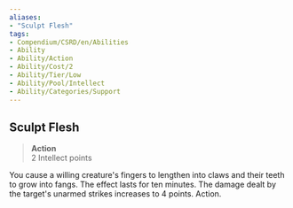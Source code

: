 ```yaml
---
aliases:
- "Sculpt Flesh"
tags:
- Compendium/CSRD/en/Abilities
- Ability
- Ability/Action
- Ability/Cost/2
- Ability/Tier/Low
- Ability/Pool/Intellect
- Ability/Categories/Support
---
```


  
## Sculpt Flesh  
>**Action**  
>2 Intellect points
  
You cause a willing creature's fingers to lengthen into claws and their teeth to grow into fangs. The effect lasts for ten minutes. The damage dealt by the target's unarmed strikes increases to 4 points. Action.